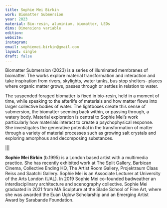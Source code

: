 ```yaml
---
title: Sophie Mei Birkin
work: Biomatter Submersion
year: 2023
material: Bio-resin, aluminium, biomatter, LEDs
dims: Dimensions variable
edition:
website:
instagram:
email: sophiemei.birkin@gmail.com
layout: single
draft: false
---
```


Biomatter Submersion (2023) is a series of  illuminated membranes of biomatter. The works explore material transformation and interaction and take inspiration from rivers, skylights, water tanks, bus stop shelters- places where organic matter grows, passes through or settles in relation to water.

The  suspended foraged biomatter is fixed in bio-resin, held in a moment of time, while speaking to the afterlife of materials and how matter flows into larger collective bodies of water. The lightboxes create this sense of submersion, the biomatter seeming back within, or passing through, a watery body. Material exploration is central to Sophie Mei’s work particularly how materials interact to create a psychophysical response. She investigates the generative potential in the transformation of matter through a variety of material processes such as growing salt crystals and exploring amorphous and decomposing substances.

|||

<b>Sophie Mei Birkin</b> (b.1995) is a London based artist with a multimedia practice. She has recently exhibited work at The Split Gallery, Barbican Cinema, Collective Ending HQ, The Artist Room Gallery, Projektraum Claas Reiss and Saatchi Gallery. Sophie Mei is an Associate Lecturer at University of the Arts London (UAL). In 2019 Sophie Mei co-founded badweather an interdisciplinary architecture and scenography collective. Sophie Mei graduated in 2021 from MA Sculpture at the Slade School of Fine Art, where she was awarded the Euan Uglow Scholarship and an Emerging Artist Award by Sarabande Foundation. 
